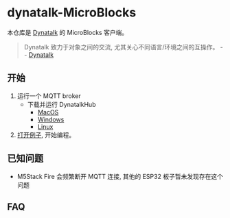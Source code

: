 # dynatalk-MicroBlocks

本仓库是 [Dynatalk](https://github.com/wwj718/Dynatalk) 的 MicroBlocks 客户端。

> Dynatalk 致力于对象之间的交流, 尤其关心不同语言/环境之间的互操作。 -- [Dynatalk](https://github.com/wwj718/Dynatalk)

## 开始

1. 运行一个 MQTT broker
   - 下载并运行 DynatalkHub
     - [MacOS](https://scratch3-files.just4fun.site/DynatalkHub-0.2.0-mac.zip)
     - [Windows](https://scratch3-files.just4fun.site/DynatalkHub-0.2.0-win.zip)
     - [Linux](https://github.com/wwj718/Dynatalk/tree/main/mqtt#FAQ)
2. [打开例子](https://microblocksfun.cn/run/microblocks.html?#project=https://wwj718.github.io/post/img/dynatalk-demo-20240331.ubp), 开始编程。

<!--
在 [MicroBlocks](https://microblocksfun.cn/run) 中打开 `dynatalk-demo.ubp`
-->

## 已知问题

- M5Stack Fire 会频繁断开 MQTT 连接, 其他的 ESP32 板子暂未发现存在这个问题

## FAQ


<!--
### 为何有时候板子连接不上本地的 MQTT 服务器?

现象: 本地的 dynatalk 客户端(Python, Snap!)可以连上, 但局域网中的 esp32 无法连接, 或者需要多次连接。

一种解决方案是, 确保本地计算机和 esp32 都连接在 2.4G 的 wifi 热点上(避免电脑连接在 5G 热点上)
-->